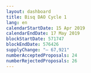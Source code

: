 ```yaml
---
layout: dashboard
title: Bisq DAO Cycle 1
lang: en
calendarStartDate: 15 Apr 2019
calendarEndDate: 17 May 2019
blockStartDate: 571747
blockEndDate: 576426
supplyChange: "— 67,921"
numberAcceptedProposals: 24
numberRejectedProposals: 26
---
```


